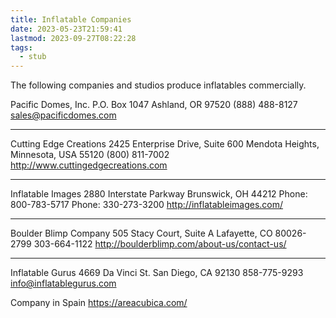 ```yaml
---
title: Inflatable Companies
date: 2023-05-23T21:59:41
lastmod: 2023-09-27T08:22:28
tags:
  - stub
---
```


The following companies and studios produce inflatables commercially.

Pacific Domes, Inc. P.O. Box 1047 Ashland, OR 97520 (888) 488-8127 sales@pacificdomes.com

---

Cutting Edge Creations 2425 Enterprise Drive, Suite 600 Mendota Heights, Minnesota, USA 55120 (800) 811-7002 http://www.cuttingedgecreations.com

---

Inflatable Images 2880 Interstate Parkway Brunswick, OH 44212 Phone: 800-783-5717 Phone: 330-273-3200 http://inflatableimages.com/

---

Boulder Blimp Company 505 Stacy Court, Suite A Lafayette, CO 80026-2799 303-664-1122 http://boulderblimp.com/about-us/contact-us/

---

Inflatable Gurus 4669 Da Vinci St. San Diego, CA 92130 858-775-9293 info@inflatablegurus.com

Company in Spain https://areacubica.com/
